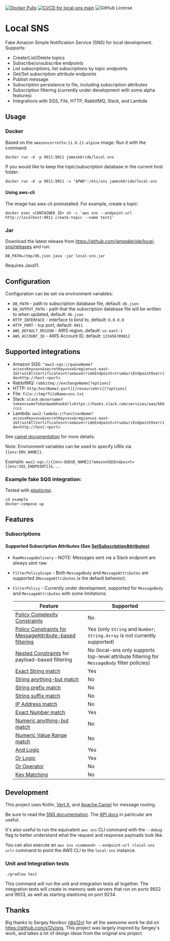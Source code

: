 [![Docker Pulls](https://img.shields.io/docker/pulls/jameskbride/local-sns.svg?maxAge=2592000)](https://hub.docker.com/r/jameskbride/local-sns/)
[![CI/CD for local-sns main](https://github.com/jameskbride/local-sns/actions/workflows/main.yaml/badge.svg)](https://github.com/jameskbride/local-sns/actions/workflows/main.yaml)
![GitHub License](https://img.shields.io/github/license/jameskbride/local-sns)

# Local SNS
Fake Amazon Simple Notification Service (SNS) for local development. Supports:
- Create/List/Delete topics
- Subscribe/unsubscribe endpoints
- List subscriptions, list subscriptions by topic endpoints
- Get/Set subscription attribute endpoints
- Publish message
- Subscription persistence to file, including subscription attributes
- Subscription filtering (currently under development with some alpha features)
- Integrations with SQS, File, HTTP, RabbitMQ, Slack, and Lambda

## Usage

### Docker

Based on the `amazoncorretto:11.0.21-alpine` image. Run it with the command:
```
docker run -d -p 9911:9911 jameskbride/local-sns
```

If you would like to keep the topic/subscription database in the current host folder:
```
docker run -d -p 9911:9911 -v "$PWD":/etc/sns jameskbride/local-sns
```

#### Using aws-cli

The image has aws-cli preinstalled. For example, create a topic:
```
docker exec <CONTAINER_ID> sh -c 'aws sns --endpoint-url http://localhost:9911 create-topic --name test1'
```

### Jar

Download the latest release from https://github.com/jameskbride/local-sns/releases and run:
```
DB_PATH=/tmp/db.json java -jar local-sns.jar
```
Requires Java11.

## Configuration

Configuration can be set via environment variables:
- `DB_PATH` - path to subscription database file, default: `db.json`
- `DB_OUTPUT_PATH` - path that the subscription database file will be written to when updated, default: `db.json`
- `HTTP_INTERFACE` - interface to bind to, default: `0.0.0.0`
- `HTTP_PORT` - tcp port, default: `9911`
- `AWS_DEFAULT_REGION` - AWS region, default: `us-east-1`
- `AWS_ACCOUNT_ID` - AWS Account ID, default: `123456789012`

## Supported integrations

- Amazon SQS: `"aws2-sqs://queueName?accessKey=xxx&secretKey=xxx&region=us-east-1&trustAllCertificates=true&overrideEndpoint=true&uriEndpointOverride=http://host:<port>`
- RabbitMQ: `rabbitmq://exchangeName[?options]`
- HTTP: `http:hostName[:port][/resourceUri][?options]`
- File: `file://tmp?fileName=sns.txt`
- Slack: `slack:@username?token=someToken&webhookUrl=https://hooks.slack.com/services/aaa/bbb/ccc`
- Lambda: `aws2-lambda://functionName?accessKey=xxx&secretKey=xxx&region=us-east-1&trustAllCertificates=true&overrideEndpoint=true&uriEndpointOverride=http://host:<port>`

See [camel documentation](http://camel.apache.org/components.html) for more details.

Note: Environment variables can be used to specify URIs via `{{env:ENV_NAME}}`.

Example: `aws2-sqs://{{env:QUEUE_NAME}}?amazonSQSEndpoint={{env:SQS_ENDPOINT}}&...`

### Example fake SQS integration:

Tested with [elasticmq](https://github.com/adamw/elasticmq).

```
cd example
docker-compose up
```

## Features
### Subscriptions
#### Supported Subscription Attributes (See [SetSubscriptionAttributes](https://docs.aws.amazon.com/sns/latest/api/API_SetSubscriptionAttributes.html))
* `RawMessageDelivery` - NOTE: Messages sent via a Slack endpoint are always sent raw.
* `FilterPolicyScope` - Both `MessageBody` and `MessageAttributes` are supported (`MessageAttributes` is the default behavior).
* `FilterPolicy` - Currently under development, supported for `MessageBody` and `MessageAttributes` with some limitations: 

  | Feature                                                                                                                                                                                         | Supported                                                                                    |
  |-------------------------------------------------------------------------------------------------------------------------------------------------------------------------------------------------|----------------------------------------------------------------------------------------------|
  | [Policy Complexity Constraints](https://docs.aws.amazon.com/sns/latest/dg/subscription-filter-policy-constraints.html#subscription-filter-policy-common-constraints)                            | No                                                                                           |
  | [Policy Constraints for MessageAttribute-based filtering](https://docs.aws.amazon.com/sns/latest/dg/subscription-filter-policy-constraints.html#subscription-filter-policy-payload-constraints) | Yes (only `String` and `Number`; `String.Array` is not currently supported)                  |
  | [Nested Constraints](https://docs.aws.amazon.com/sns/latest/dg/subscription-filter-policy-constraints.html#subscription-filter-policy-payload-constraints) for payload-based filtering          | No (local-sns only supports top-level attribute filtering for `MessageBody` filter policies) |
  | [Exact String match](https://docs.aws.amazon.com/sns/latest/dg/string-value-matching.html#string-exact-matching)                                                                                | Yes                                                                                          |
  | [String anything-but match](https://docs.aws.amazon.com/sns/latest/dg/string-value-matching.html#string-anything-but-matching)                                                                  | No                                                                                           |
  | [String prefix match](https://docs.aws.amazon.com/sns/latest/dg/string-value-matching.html#string-prefix-matching)                                                                              | No                                                                                           |
  | [String suffix match](https://docs.aws.amazon.com/sns/latest/dg/string-value-matching.html#ip-suffix-matching)                                                                                  | No                                                                                           |
  | [IP Address match](https://docs.aws.amazon.com/sns/latest/dg/string-value-matching.html#ip-address-matching)                                                                                     | No                                                                                           |
  | [Exact Number match](https://docs.aws.amazon.com/sns/latest/dg/numeric-value-matching.html#numeric-exact-matching)                                                                              | Yes                                                                                          |
  | [Numeric anything-but match](https://docs.aws.amazon.com/sns/latest/dg/numeric-value-matching.html#numeric-anything-but-matching)                                                               | No                                                                                           |
  | [Numeric Value Range match](https://docs.aws.amazon.com/sns/latest/dg/numeric-value-matching.html#numeric-value-range-matching)                                                                 | No                                                                                           |
  | [And Logic](https://docs.aws.amazon.com/sns/latest/dg/subscription-filter-policy-constraints.html#subscription-filter-policy-payload-constraints)                                               | Yes                                                                                          |
  | [Or Logic](https://docs.aws.amazon.com/sns/latest/dg/subscription-filter-policy-constraints.html#subscription-filter-policy-payload-constraints)                                                | Yes                                                                                          |
  | [Or Operator](https://docs.aws.amazon.com/sns/latest/dg/and-or-logic.html#or-operator)                                                                                                          | No                                                                                           |
  | [Key Matching](https://docs.aws.amazon.com/sns/latest/dg/attribute-key-matching.html)                                                                                                           | No                                                                                           |

## Development
This project uses Kotlin, [Vert.X](https://vertx.io), and [Apache Camel](https://camel.apache.org) for message routing.

Be sure to read the [SNS documentation](https://docs.aws.amazon.com/sns/latest/dg/welcome.html). The [API docs](https://docs.aws.amazon.com/sns/latest/api/API_Operations.html) in particular are useful.

It's also useful to run the equivalent `aws sns` CLI command with the `--debug` flag to better understand what the request and response payloads look like. 

You can also execute an `aws sns <command> --endpoint-url <local-sns url>` command to point the AWS CLI to the `local-sns` instance.

### Unit and Integration tests
`./gradlew test`

This command will run the unit and integration tests all together. The integration tests will create in-memory web servers that
run on ports 9922 and 9933, as well as starting elasticmq on port 9234.

## Thanks
Big thanks to Sergey Novikov ([@s12v](https://github.com/s12v)) for all the awesome work he did on https://github.com/s12v/sns. This project was largely inspired by Sergey's work,
and takes a lot of design ideas from the original sns project. 